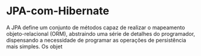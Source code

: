 # JPA-com-Hibernate
A JPA define um conjunto de métodos capaz de realizar o mapeamento objeto-relacional (ORM), abstraindo uma série de detalhes do programador, dispensando a necessidade de programar as operações de persistência mais simples. Os objet
